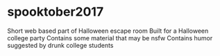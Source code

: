 # spooktober2017
Short web based part of Halloween escape room
Built for a Halloween college party
Contains some material that may be nsfw
Contains humor suggested by drunk college students
